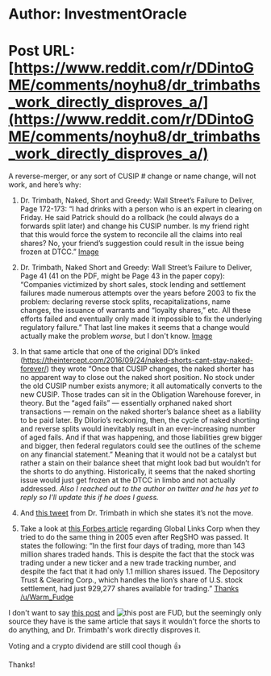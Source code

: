 # Author: InvestmentOracle
# Post URL: [https://www.reddit.com/r/DDintoGME/comments/noyhu8/dr_trimbaths_work_directly_disproves_a/](https://www.reddit.com/r/DDintoGME/comments/noyhu8/dr_trimbaths_work_directly_disproves_a/)


A reverse-merger, or any sort of CUSIP # change or name change, will not work, and here’s why:


1. Dr. Trimbath, Naked, Short and Greedy: Wall Street’s Failure to Deliver, Page 172-173:  “I had drinks with a person who is an expert in clearing on Friday. He said Patrick should do a rollback (he could always do a forwards split later) and change his CUSIP number. Is my friend right that this would force the system to reconcile all the claims into real shares? No, your friend’s suggestion could result in the issue being frozen at DTCC.” [Image](https://imgur.com/a/Jf5TClN)


2. Dr. Trimbath, Naked Short and Greedy: Wall Street’s Failure to Deliver, Page 41 (41 on the PDF, might be Page 43 in the paper copy): “Companies victimized by short sales, stock lending and settlement failures made numerous attempts over the years before 2003 to fix the problem: declaring reverse stock splits, recapitalizations, name changes, the issuance of warrants and “loyalty shares,” etc. All these efforts failed and eventually only made it impossible to fix the underlying regulatory failure.” That last line makes it seems that a change would actually make the problem *worse*, but I don't know. [Image](https://imgur.com/a/U2gZ12i)


3. In that same article that one of the original DD’s linked (https://theintercept.com/2016/09/24/naked-shorts-cant-stay-naked-forever/) they wrote “Once that CUSIP changes, the naked shorter has no apparent way to close out the naked short position. No stock under the old CUSIP number exists anymore; it all automatically converts to the new CUSIP. Those trades can sit in the Obligation Warehouse forever, in theory. But the “aged fails” — essentially orphaned naked short transactions — remain on the naked shorter’s balance sheet as a liability to be paid later. By DiIorio’s reckoning, then, the cycle of naked shorting and reverse splits would inevitably result in an ever-increasing number of aged fails. And if that was happening, and those liabilities grew bigger and bigger, then federal regulators could see the outlines of the scheme on any financial statement.” Meaning that it would not be a catalyst but rather a stain on their balance sheet that might look bad but wouldn’t for the shorts to do anything. Historically, it seems that the naked shorting issue would just get frozen at the DTCC in limbo and not actually addressed. *Also I reached out to the author on twitter and he has yet to reply so I'll update this if he does I guess.*


4. And [this tweet](https://i.redd.it/k1h6uwj0bb271.jpg) from Dr. Trimbath in which she states it’s not the move.


5. Take a look at [this Forbes article](https://www.forbes.com/2006/08/25/naked-shorts-global-links-cx_lm_0825naked.html?sh=7940abe48400) regarding Global Links Corp when they tried to do the same thing in 2005 even after RegSHO was passed. It states the following: “In the first four days of trading, more than 143 million shares traded hands. This is despite the fact that the stock was trading under a new ticker and a new trade tracking number, and despite the fact that it had only 1.1 million shares issued. The Depository Trust & Clearing Corp., which handles the lion’s share of U.S. stock settlement, had just 929,277 shares available for trading.” [Thanks /u/Warm_Fudge](https://www.reddit.com/r/Superstonk/comments/ngj4br/using_pure_logic_why_gamestop_will_be_the_ones_to/gyrjh10/)


I don't want to say [this post](https://www.reddit.com/r/Superstonk/comments/n7bv2h/ryan_cohens_kill_shotthe_reverse_merger/) and ![this post](https://www.reddit.com/r/Superstonk/comments/nnmb4c/tombstone_tweet_confirms_reverse_merger_reposted/) are FUD, but the seemingly only source they have is the same article that says it wouldn't force the shorts to do anything, and Dr. Trimbath's work directly disproves it. 


Voting and a crypto dividend are still cool though 👍


Thanks!